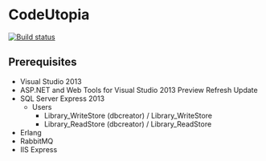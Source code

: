 # CodeUtopia

[![Build status](https://ci.appveyor.com/api/projects/status/dfx5lm09h9xd2iy2/branch/master?svg=true)](https://ci.appveyor.com/project/kevbite/codeutopia/branch/master)

## Prerequisites

- Visual Studio 2013
- ASP.NET and Web Tools for Visual Studio 2013 Preview Refresh Update
- SQL Server Express 2013
  - Users
    - Library_WriteStore (dbcreator) / Library_WriteStore
    - Library_ReadStore (dbcreator) / Library_ReadStore
- Erlang
- RabbitMQ
- IIS Express
